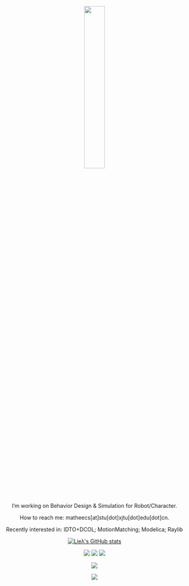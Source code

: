 <div id="title" align=center>
<p align="center">
  <img src="https://github.com/matheecs/matheecs/assets/16047052/30d40ba6-3812-4518-8207-a71345bf5037" width="33%" />
</p>

I’m working on Behavior Design & Simulation for Robot/Character.

How to reach me: matheecs[at]stu[dot]xjtu[dot]edu[dot]cn.

Recently interested in: IDTO+DCOL; MotionMatching; Modelica; Raylib

[![Lieλ's GitHub stats](https://github-readme-stats.vercel.app/api?username=matheecs)](https://github.com/anuraghazra/github-readme-stats)

![](https://img.shields.io/badge/love-Ann|Reading|Drawing-blue)
![](https://img.shields.io/badge/code-C++|Python|JAX-red)
![](https://img.shields.io/badge/tool-Pin3|CasADi|Rerun-green)

![](https://img.shields.io/badge/hack-Modelica|Blender|Pybricks|MuJoCo|VSCode|Firefox|Arch|Wine|TouchOSC|FFmpeg-yellow)

![](https://img.shields.io/badge/原則-可視化|可組合|最優化{Scaling,Smoothing,Sparsity}-black)
</div>
